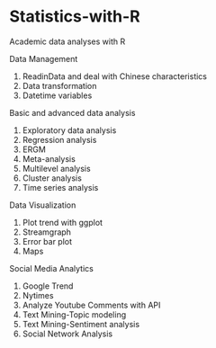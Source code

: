 # Statistics-with-R
Academic data analyses with R

Data Management
1. ReadinData and deal with Chinese characteristics
2. Data transformation
3. Datetime variables

Basic and advanced data analysis
1. Exploratory data analysis
2. Regression analysis
3. ERGM
4. Meta-analysis
5. Multilevel analysis
6. Cluster analysis
7. Time series analysis

Data Visualization
1. Plot trend with ggplot
2. Streamgraph
3. Error bar plot
4. Maps

Social Media Analytics
1. Google Trend
2. Nytimes
3. Analyze Youtube Comments with API
4. Text Mining-Topic modeling
5. Text Mining-Sentiment analysis
6. Social Network Analysis
